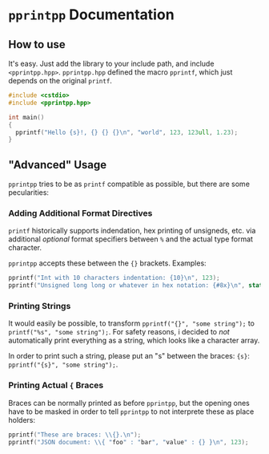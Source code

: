 # `pprintpp` Documentation

## How to use

It's easy. Just add the library to your include path, and include `<pprintpp.hpp>`.
`pprintpp.hpp` defined the macro `pprintf`, which just depends on the original `printf`.

``` c++
#include <cstdio>
#include <pprintpp.hpp>

int main()
{
  pprintf("Hello {s}!, {} {} {}\n", "world", 123, 123ull, 1.23);
}
```

## "Advanced" Usage

`pprintpp` tries to be as `printf` compatible as possible, but there are some pecularities:

### Adding Additional Format Directives

`printf` historically supports indendation, hex printing of unsigneds, etc. via additional 
*optional* format specifiers between `%` and the actual type format character.

`pprintpp` accepts these between the `{}` brackets. Examples:

``` c++
pprintf("Int with 10 characters indentation: {10}\n", 123);
pprintf("Unsigned long long or whatever in hex notation: {#8x}\n", static_cast<unsigned long long>(0x123));
```

### Printing Strings

It would easily be possible, to transform `pprintf("{}", "some string");` to `printf("%s", "some string");`.
For safety reasons, i decided to *not* automatically print everything as a string, which looks like a character array.

In order to print such a string, please put an "s" between the braces: `{s}`: `pprintf("{s}", "some string");`.

### Printing Actual `{` Braces

Braces can be normally printed as before `pprintpp`, but the opening ones have to be masked in order to 
tell `pprintpp` to not interprete these as place holders:

``` c++
pprintf("These are braces: \\{}.\n");
pprintf("JSON document: \\{ "foo" : "bar", "value" : {} }\n", 123);
```
